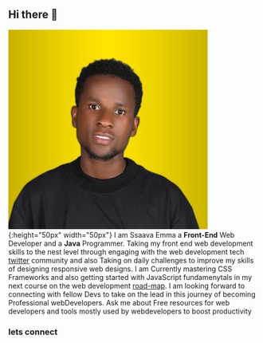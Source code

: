 ## Hi there 👋

![My pic](IMAGES/mine.jpg){:height="50px" width="50px"}
I am Ssaava Emma a **Front-End** Web Developer and a **Java** Programmer.
Taking my front end web development skills to the nest level through engaging with the web development tech [twitter](https://twitter.com/ssava_ema) community and also Taking on daily challenges to improve my skills of designing responsive web designs.
I am Currently mastering CSS Frameworks and also getting started with JavaScript fundamenytals in my next course on the web development [road-map](https://roadmap.sh/frontend).
I am looking forward to connecting with fellow Devs to take on the lead in this journey of becoming Professional webDevelopers.
Ask me about Free resources for web developers and tools mostly used by webdevelopers to boost productivity

### lets connect 




